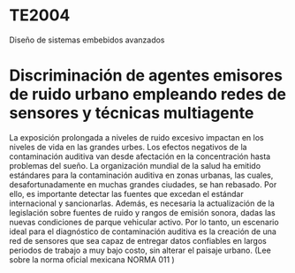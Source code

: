 # TE2004
Diseño de sistemas embebidos avanzados

# Discriminación de agentes emisores de ruido urbano empleando redes de sensores y técnicas multiagente 

La exposición prolongada a niveles de ruido excesivo impactan en los niveles de vida en las grandes urbes. Los efectos negativos de la contaminación auditiva van desde afectación en la concentración hasta problemas del sueño. La organización mundial de la salud ha emitido estándares para la contaminación auditiva en zonas urbanas, las cuales,  desafortunadamente en muchas grandes ciudades, se han rebasado. Por ello, es importante detectar las fuentes que excedan el estándar internacional y sancionarlas. Además, es necesaria la actualización de la legislación sobre fuentes de ruido y rangos de emisión sonora, dadas las nuevas condiciones de parque vehicular activo. Por lo tanto, un escenario ideal para el diagnóstico de contaminación auditiva es la creación de una red de sensores que sea capaz de entregar datos confiables en largos periodos de trabajo a muy bajo costo, sin alterar el paisaje urbano. (Lee sobre la norma oficial mexicana NORMA 011 )
